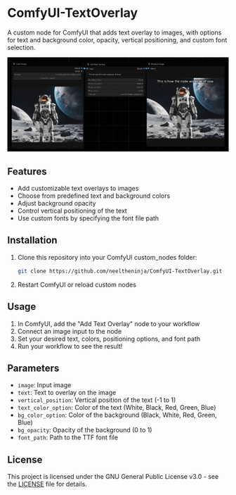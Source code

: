 # ComfyUI-TextOverlay

A custom node for ComfyUI that adds text overlay to images, with options for text and background color, opacity, vertical positioning, and custom font selection.

![shapes](./Example%20Images/sample.png)

## Features
- Add customizable text overlays to images
- Choose from predefined text and background colors
- Adjust background opacity
- Control vertical positioning of the text
- Use custom fonts by specifying the font file path

## Installation
1. Clone this repository into your ComfyUI custom_nodes folder:

   ```bash
   git clone https://github.com/neeltheninja/ComfyUI-TextOverlay.git
   ```
2. Restart ComfyUI or reload custom nodes

## Usage
1. In ComfyUI, add the "Add Text Overlay" node to your workflow
2. Connect an image input to the node
3. Set your desired text, colors, positioning options, and font path
4. Run your workflow to see the result!

## Parameters
- `image`: Input image
- `text`: Text to overlay on the image
- `vertical_position`: Vertical position of the text (-1 to 1)
- `text_color_option`: Color of the text (White, Black, Red, Green, Blue)
- `bg_color_option`: Color of the background (Black, White, Red, Green, Blue)
- `bg_opacity`: Opacity of the background (0 to 1)
- `font_path`: Path to the TTF font file

## License
This project is licensed under the GNU General Public License v3.0 - see the [LICENSE](LICENSE) file for details.